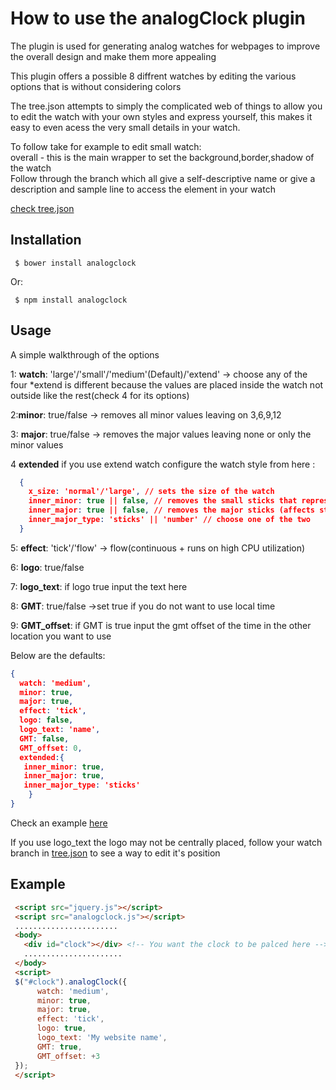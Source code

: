 # How to use the analogClock plugin
The plugin is used for generating analog watches for webpages to improve the overall design and make them more appealing

This plugin offers a possible 8 diffrent watches by editing the various options that is without considering colors

The tree.json attempts to simply the complicated web of things to allow you to edit the watch with your own styles and express yourself,
this makes it easy to even acess the very small details in your watch.

To follow take for example to edit small watch:<br>
overall - this is the main wrapper to set the background,border,shadow of the watch<br>
Follow through the branch which all give a self-descriptive name or give a description and sample line to access the element in your watch 

[check tree.json](https://github.com/njaneambrose/AnalogClock/blob/master/tree.json)
##  Installation
     $ bower install analogclock
     
 Or:
 
     $ npm install analogclock

## Usage
A simple walkthrough of the options

1: <b>watch</b>: 'large'/'small'/'medium'(Default)/'extend' -> choose any of the four 
       *extend is different because the values are placed inside the watch not outside like the rest(check 4 for its options)
       
 2:<b>minor</b>: true/false -> removes all minor values leaving on 3,6,9,12
 
 3: <b>major</b>: true/false -> removes the major values leaving none or only the
 minor values

 4 <b>extended</b> if you use extend watch configure the watch style from here : 
 
```json 
  {
    x_size: 'normal'/'large', // sets the size of the watch
    inner_minor: true || false, // removes the small sticks that represent minutes
    inner_major: true || false, // removes the major sticks (affects sticks only)
    inner_major_type: 'sticks' || 'number' // choose one of the two
  }
 ```
 5: <b>effect</b>: 'tick'/'flow' -> flow(continuous + runs on high CPU utilization)
 
 6: <b>logo</b>: true/false
 
 7: <b>logo_text</b>: if logo true input the text here
 
 8: <b>GMT</b>: true/false ->set true if you do not want to use local time
 
 9: <b>GMT_offset</b>: if GMT is true input the gmt offset of the time in the other location you want to use
 
Below are the defaults: 

```json
{
  watch: 'medium',
  minor: true, 
  major: true, 
  effect: 'tick',
  logo: false, 
  logo_text: 'name',
  GMT: false,
  GMT_offset: 0,
  extended:{
   inner_minor: true,
   inner_major: true,
   inner_major_type: 'sticks'
    }
}
```  
Check an example [here](https://github.com/njaneambrose/AnalogClock/blob/master/VisualTests.html)

If you use logo_text the logo may not be centrally placed, follow your watch branch in [tree.json](https://github.com/njaneambrose/AnalogClock/blob/master/tree.json) to see a way to edit it's position

## Example

```html
 <script src="jquery.js"></script>
 <script src="analogclock.js"></script>
 .......................
 <body>
   <div id="clock"></div> <!-- You want the clock to be palced here -->
   ......................
 </body>
 <script>
 $("#clock").analogClock({
      watch: 'medium',
      minor: true, 
      major: true, 
      effect: 'tick',
      logo: true,
      logo_text: 'My website name',
      GMT: true,
      GMT_offset: +3
 });
 </script>
```